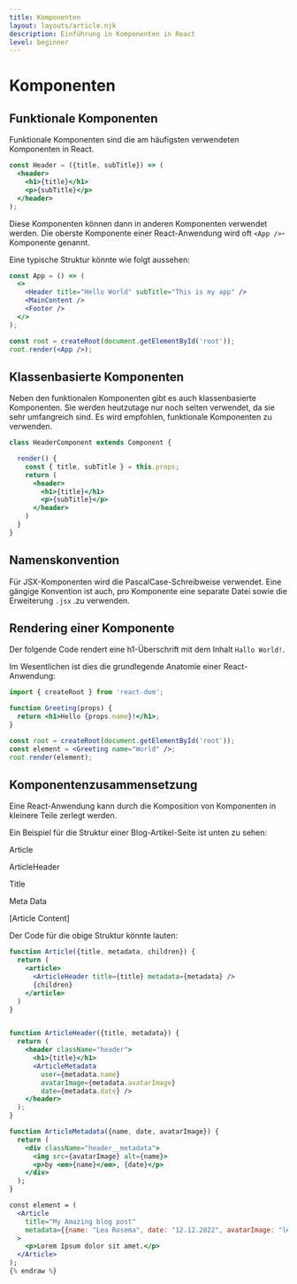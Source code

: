 ```yaml
---
title: Komponenten
layout: layouts/article.njk
description: Einführung in Komponenten in React
level: beginner
---
```

# Komponenten

## Funktionale Komponenten

Funktionale Komponenten sind die am häufigsten verwendeten Komponenten in React.

```jsx
const Header = ({title, subTitle}) => (
  <header>
    <h1>{title}</h1>
    <p>{subTitle}</p>
  </header>
);
```

Diese Komponenten können dann in anderen Komponenten verwendet werden.
Die oberste Komponente einer React-Anwendung wird oft `<App />`-Komponente genannt.

Eine typische Struktur könnte wie folgt aussehen:

```jsx
const App = () => ( 
  <>
    <Header title="Hello World" subTitle="This is my app" />
    <MainContent />
    <Footer />
  </>
);

const root = createRoot(document.getElementById('root'));
root.render(<App />);
```

## Klassenbasierte Komponenten

Neben den funktionalen Komponenten gibt es auch klassenbasierte Komponenten. 
Sie werden heutzutage nur noch selten verwendet, da sie sehr umfangreich sind.
Es wird empfohlen, funktionale Komponenten zu verwenden.

```jsx
class HeaderComponent extends Component {

  render() {
    const { title, subTitle } = this.props;
    return (
      <header>
        <h1>{title}</h1>
        <p>{subTitle}</p>
      </header>
    )
  }
}
```

## Namenskonvention

Für JSX-Komponenten wird die PascalCase-Schreibweise verwendet. Eine gängige Konvention ist auch, pro Komponente eine separate Datei sowie die 
Erweiterung `.jsx` .zu verwenden.

## Rendering einer Komponente

Der folgende Code rendert eine h1-Überschrift mit dem Inhalt `Hallo World!`.

Im Wesentlichen ist dies die grundlegende Anatomie einer React-Anwendung:


```jsx
import { createRoot } from 'react-dom';

function Greeting(props) {
  return <h1>Hello {props.name}!</h1>;
}

const root = createRoot(document.getElementById('root'));
const element = <Greeting name="World" />;
root.render(element);
```

## Komponentenzusammensetzung

Eine React-Anwendung kann durch die Komposition von Komponenten in kleinere Teile zerlegt werden. 

Ein Beispiel für die Struktur einer Blog-Artikel-Seite ist unten zu sehen:

<div class="rect">
  <p>Article</p>
  <div class="rect">
    <p>ArticleHeader</p>
    <div class="rect">Title</div>
    <div class="rect">
      <p>Meta Data</p>
    </div>
  </div>
  <p>[Article Content]</p>
</div>

Der Code für die obige Struktur könnte lauten:

```jsx {% raw %}
function Article({title, metadata, children}) {
  return (
    <article>
      <ArticleHeader title={title} metadata={metadata} />
      {children}
    </article>
  )
}


function ArticleHeader({title, metadata}) {
  return (
    <header className="header">
      <h1>{title}</h1>
      <ArticleMetadata
        user={metadata.name}
        avatarImage={metadata.avatarImage}
        date={metadata.date} />
    </header>
  );
}

function ArticleMetadata({name, date, avatarImage}) {
  return (
    <div className="header__metadata">
      <img src={avatarImage} alt={name}>
      <p>by <em>{name}</em>, {date}</p>
    </div>
  );
}

const element = (
  <Article 
    title="My Amazing blog post" 
    metadata={{name: "Lea Rosema", date: "12.12.2022", avatarImage: "lea.jpg"}}
  >
    <p>Lorem Ipsum dolor sit amet.</p>
  </Article>
);
{% endraw %}
```
